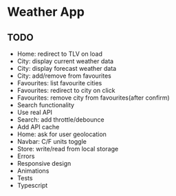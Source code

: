# Weather App

## TODO
* Home: redirect to TLV on load
* City: display current weather data
* City: display forecast weather data
* City: add/remove from favourites
* Favourites: list favourite cities
* Favourites: redirect to city on click
* Favourites: remove city from favourites(after confirm)
* Search functionality
* Use real API
* Search: add throttle/debounce
* Add API cache
* Home: ask for user geolocation
* Navbar: C/F units toggle
* Store: write/read from local storage
* Errors
* Responsive design
* Animations
* Tests
* Typescript
